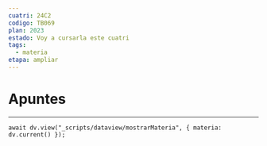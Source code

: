 ```yaml
---
cuatri: 24C2
codigo: TB069
plan: 2023
estado: Voy a cursarla este cuatri
tags:
  - materia
etapa: ampliar
---
```

# Apuntes
---
```dataviewjs
await dv.view("_scripts/dataview/mostrarMateria", { materia: dv.current() });
```
